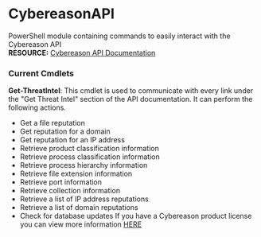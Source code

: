 # CybereasonAPI
 PowerShell module containing commands to easily interact with the Cybereason API<br>
 __RESOURCE:__ [Cybereason API Documentation](https://nest.cybereason.com/documentation/api-documentation)

### Current Cmdlets
__Get-ThreatIntel__: This cmdlet is used to communicate with every link under the "Get Threat Intel" section of the API documentation. 
It can perform the following actions.
 - Get a file reputation	
 - Get reputation for a domain	
 - Get reputation for an IP address	
 - Retrieve product classification information	
 - Retrieve process classification information	
 - Retrieve process hierarchy information
 - Retrieve file extension information	
 - Retrieve port information
 - Retrieve collection information
 - Retrieve a list of IP address reputations
 - Retrieve a list of domain reputations
 - Check for database updates
If you have a Cybereason product license you can view more information [HERE](https://nest.cybereason.com/documentation/api-documentation/all-versions/get-threat-intel#get-threat-intel)
